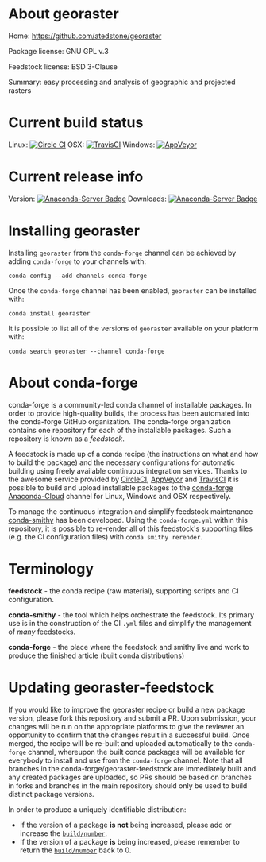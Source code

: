 About georaster
===============

Home: https://github.com/atedstone/georaster

Package license: GNU GPL v.3

Feedstock license: BSD 3-Clause

Summary: easy processing and analysis of geographic and projected rasters



Current build status
====================

Linux: [![Circle CI](https://circleci.com/gh/conda-forge/georaster-feedstock.svg?style=shield)](https://circleci.com/gh/conda-forge/georaster-feedstock)
OSX: [![TravisCI](https://travis-ci.org/conda-forge/georaster-feedstock.svg?branch=master)](https://travis-ci.org/conda-forge/georaster-feedstock)
Windows: [![AppVeyor](https://ci.appveyor.com/api/projects/status/github/conda-forge/georaster-feedstock?svg=True)](https://ci.appveyor.com/project/conda-forge/georaster-feedstock/branch/master)

Current release info
====================
Version: [![Anaconda-Server Badge](https://anaconda.org/conda-forge/georaster/badges/version.svg)](https://anaconda.org/conda-forge/georaster)
Downloads: [![Anaconda-Server Badge](https://anaconda.org/conda-forge/georaster/badges/downloads.svg)](https://anaconda.org/conda-forge/georaster)

Installing georaster
====================

Installing `georaster` from the `conda-forge` channel can be achieved by adding `conda-forge` to your channels with:

```
conda config --add channels conda-forge
```

Once the `conda-forge` channel has been enabled, `georaster` can be installed with:

```
conda install georaster
```

It is possible to list all of the versions of `georaster` available on your platform with:

```
conda search georaster --channel conda-forge
```


About conda-forge
=================

conda-forge is a community-led conda channel of installable packages.
In order to provide high-quality builds, the process has been automated into the
conda-forge GitHub organization. The conda-forge organization contains one repository
for each of the installable packages. Such a repository is known as a *feedstock*.

A feedstock is made up of a conda recipe (the instructions on what and how to build
the package) and the necessary configurations for automatic building using freely
available continuous integration services. Thanks to the awesome service provided by
[CircleCI](https://circleci.com/), [AppVeyor](http://www.appveyor.com/)
and [TravisCI](https://travis-ci.org/) it is possible to build and upload installable
packages to the [conda-forge](https://anaconda.org/conda-forge)
[Anaconda-Cloud](http://docs.anaconda.org/) channel for Linux, Windows and OSX respectively.

To manage the continuous integration and simplify feedstock maintenance
[conda-smithy](http://github.com/conda-forge/conda-smithy) has been developed.
Using the ``conda-forge.yml`` within this repository, it is possible to re-render all of
this feedstock's supporting files (e.g. the CI configuration files) with ``conda smithy rerender``.


Terminology
===========

**feedstock** - the conda recipe (raw material), supporting scripts and CI configuration.

**conda-smithy** - the tool which helps orchestrate the feedstock.
                   Its primary use is in the construction of the CI ``.yml`` files
                   and simplify the management of *many* feedstocks.

**conda-forge** - the place where the feedstock and smithy live and work to
                  produce the finished article (built conda distributions)


Updating georaster-feedstock
============================

If you would like to improve the georaster recipe or build a new
package version, please fork this repository and submit a PR. Upon submission,
your changes will be run on the appropriate platforms to give the reviewer an
opportunity to confirm that the changes result in a successful build. Once
merged, the recipe will be re-built and uploaded automatically to the
`conda-forge` channel, whereupon the built conda packages will be available for
everybody to install and use from the `conda-forge` channel.
Note that all branches in the conda-forge/georaster-feedstock are
immediately built and any created packages are uploaded, so PRs should be based
on branches in forks and branches in the main repository should only be used to
build distinct package versions.

In order to produce a uniquely identifiable distribution:
 * If the version of a package **is not** being increased, please add or increase
   the [``build/number``](http://conda.pydata.org/docs/building/meta-yaml.html#build-number-and-string).
 * If the version of a package **is** being increased, please remember to return
   the [``build/number``](http://conda.pydata.org/docs/building/meta-yaml.html#build-number-and-string)
   back to 0.
